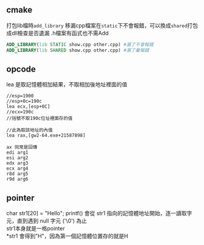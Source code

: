 ## cmake
打包lib檔時`add_library` 移漏cpp檔案在`static`下不會報錯，可以換成`shared`打包成dll檢查是否遺漏
.h檔案有函式也不需Add
```cmake
ADD_LIBRARY(lib STATIC show.cpp other.cpp) #漏了不會報錯
ADD_LIBRARY(lib SHARED show.cpp other.cpp) #漏了彙報錯
```

## opcode
lea 是取記憶體相加結果，不取相加後地址裡面的值
```
//esp=1900
//esp+0c=190c
lea ecx,[esp+0C]
//ecx=190c
//括號不取190c位址裡面存的值

//此為取該地址的內值
lea rax,[gw2-64.exe+21587898]

ax 同常是回傳
edi arg1
esi arg2
edx arg3
ecx arg4
r8d arg5
r9d arg6
```

## pointer
char str1[20] = "Hello";
printf() 會從 str1 指向的記憶體地址開始，逐一讀取字元，直到遇到 null 字元 ('\0') 為止  
str1本身就是一格pointer  
*str1 會得到"H"，因為第一個記憶體位置存的就是H  



